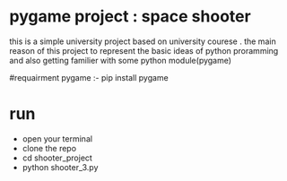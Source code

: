 # pygame project : space shooter 

this is a simple university project based on university courese . the main reason of this project to represent the basic ideas of python proramming and 
also getting familier with some python module(pygame) 

#requairment 
 pygame :- pip install pygame 
 
# run 
- open your terminal 
- clone the repo 
- cd shooter_project
- python shooter_3.py
